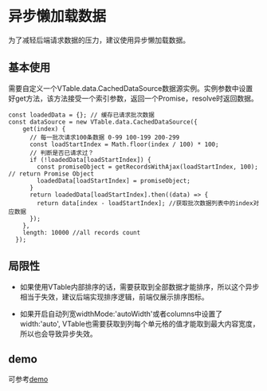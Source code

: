 # 异步懒加载数据
为了减轻后端请求数据的压力，建议使用异步懒加载数据。

## 基本使用
需要自定义一个VTable.data.CachedDataSource数据源实例。实例参数中设置好get方法，该方法接受一个索引参数，返回一个Promise，resolve时返回数据。
```
const loadedData = {}; // 缓存已请求批次数据
const dataSource = new VTable.data.CachedDataSource({
    get(index) {
      // 每一批次请求100条数据 0-99 100-199 200-299
      const loadStartIndex = Math.floor(index / 100) * 100;
      // 判断是否已请求过？
      if (!loadedData[loadStartIndex]) {
        const promiseObject = getRecordsWithAjax(loadStartIndex, 100); // return Promise Object
        loadedData[loadStartIndex] = promiseObject;
      }
      return loadedData[loadStartIndex].then((data) => {
        return data[index - loadStartIndex]; //获取批次数据列表中的index对应数据
      });
    },
    length: 10000 //all records count
  });
```
## 局限性
- 如果使用VTable内部排序的话，需要获取到全部数据才能排序，所以这个异步相当于失效，建议后端实现排序逻辑，前端仅展示排序图标。

- 如果开启自动列宽widthMode:'autoWidth'或者columns中设置了width:'auto', VTable也需要获取到列每个单元格的值才能取到最大内容宽度，所以也会导致异步失效。

## demo
可参考[demo](../../demo/performance/async-data)